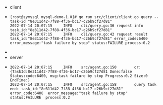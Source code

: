 - client
- ```
  [root@zymysql mysql-demo-1.0]# go run src/client/client.go query --task-id "8e311d42-7f88-4f36-bc17-c26b9cf27d81"
  2022-07-14 20:07:15     INFO    cli/query.go:36 request info task_id:"8e311d42-7f88-4f36-bc17-c26b9cf27d81"
  2022-07-14 20:07:15     INFO    cli/query.go:42 request result task_id:"8e311d42-7f88-4f36-bc17-c26b9cf27d81" error_code:6400 error_message:"task failure by stop" status:FAILURE process:0.2
  ```
-
- server
- ```
  2022-07-14 20:07:15     INFO    src/agent.go:150        qr: {TaskId:8e311d42-7f88-4f36-bc17-c26b9cf27d81 Done:false Status:code:6400, msg:task failure by stop Progress:0.2 Size:0 EndTime:}
  2022-07-14 20:07:15     INFO    src/agent.go:158        query task end: task_id:"8e311d42-7f88-4f36-bc17-c26b9cf27d81"  error_code:6400  error_message:"task failure by stop"  status:FAILURE  process:0.2
  ```